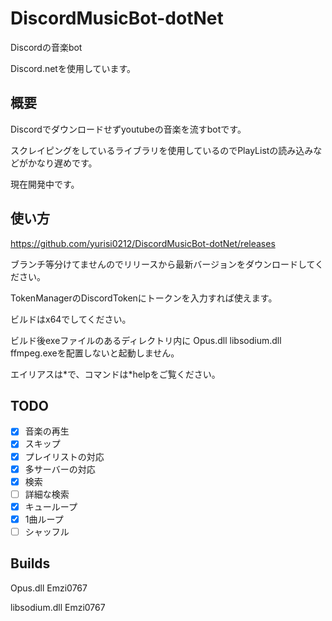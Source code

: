 # DiscordMusicBot-dotNet
Discordの音楽bot 

Discord.netを使用しています。

## 概要 

Discordでダウンロードせずyoutubeの音楽を流すbotです。 

スクレイピングをしているライブラリを使用しているのでPlayListの読み込みなどがかなり遅めです。

現在開発中です。 

## 使い方 

https://github.com/yurisi0212/DiscordMusicBot-dotNet/releases

ブランチ等分けてませんのでリリースから最新バージョンをダウンロードしてください。

TokenManagerのDiscordTokenにトークンを入力すれば使えます。  

ビルドはx64でしてください。

ビルド後exeファイルのあるディレクトリ内に Opus.dll libsodium.dll ffmpeg.exeを配置しないと起動しません。　

エイリアスは\*で、コマンドは\*helpをご覧ください。 

## TODO 

- [x] 音楽の再生
- [x] スキップ
- [x] プレイリストの対応
- [x] 多サーバーの対応 
- [x] 検索
- [ ] 詳細な検索 
- [x] キューループ
- [x] 1曲ループ
- [ ] シャッフル    

## Builds 

Opus.dll Emzi0767

libsodium.dll Emzi0767
